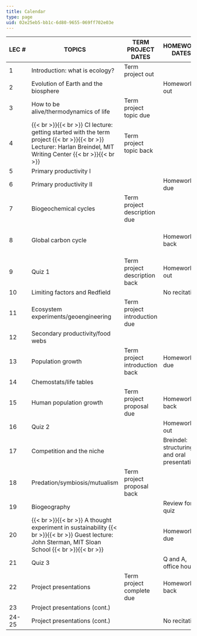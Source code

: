 ```yaml
---
title: Calendar
type: page
uid: 02e25eb5-bb1c-6d80-9655-069ff702e03e
---
```


| LEC # | TOPICS | TERM PROJECT DATES | HOMEWORK DATES | RECITATION TOPICS |
| --- | --- | --- | --- | --- |
| 1 | Introduction: what is ecology? | Term project out | &nbsp; |
| 2 | Evolution of Earth and the biosphere | &nbsp; | Homework 1 out | MIT libraries |
| 3 | How to be alive/thermodynamics of life | Term project topic due | &nbsp; |
| 4 |  {{< br >}}{{< br >}} CI lecture: getting started with the term project {{< br >}}{{< br >}} Lecturer: Harlan Breindel, MIT Writing Center {{< br >}}{{< br >}}  | Term project topic back | &nbsp; | Literature reviews and TA review of materials |
| 5 | Primary productivity I | &nbsp; |
| 6 | Primary productivity II | &nbsp; | Homework 1 due | Review for quiz |
| 7 | Biogeochemical cycles | Term project description due | &nbsp; |
| 8 | Global carbon cycle | &nbsp; | Homework 1 back | Figures and technical writing, TA review |
| 9 | Quiz 1 | Term project description back | Homework 2 out |
| 10 | Limiting factors and Redfield | &nbsp; | No recitation |
| 11 | Ecosystem experiments/geoengineering | Term project introduction due | &nbsp; | CI: lecture |
| 12 | Secondary productivity/food webs | &nbsp; |
| 13 | Population growth | Term project introduction back | Homework 2 due | Review for quiz |
| 14 | Chemostats/life tables | &nbsp; |
| 15 | Human population growth | Term project proposal due | Homework 2 back | Breindel: revising a document |
| 16 | Quiz 2 | &nbsp; | Homework 3 out |
| 17 | Competition and the niche | &nbsp; | Breindel: structuring and oral presentation |
| 18 | Predation/symbiosis/mutualism | Term project proposal back | &nbsp; |
| 19 | Biogeography | &nbsp; | Review for quiz |
| 20 |  {{< br >}}{{< br >}} A thought experiment in sustainability {{< br >}}{{< br >}} Guest lecture: John Sterman, MIT Sloan School {{< br >}}{{< br >}}  | &nbsp; | Homework 3 due |
| 21 | Quiz 3 | &nbsp; | Q and A, office hours |
| 22 | Project presentations | Term project complete due | Homework 3 back | Project presentations |
| 23 | Project presentations (cont.) | &nbsp; |
| 24-25 | Project presentations (cont.) | &nbsp; | No recitation